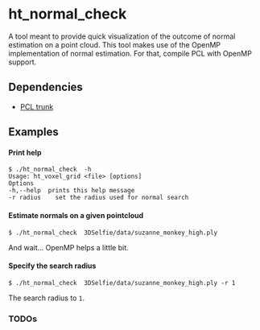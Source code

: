 ht_normal_check 
=============
A tool meant to provide quick visualization of the outcome of normal estimation on a point cloud. This tool makes use of the OpenMP implementation of normal estimation. For that, compile PCL with OpenMP support. 

Dependencies
------------
* [PCL trunk](https://github.com/PointCloudLibrary/pcl)

Examples
--------
#### Print help
```
$ ./ht_normal_check  -h
Usage: ht_voxel_grid <file> [options]
Options
-h,--help  prints this help message
-r radius    set the radius used for normal search
```

#### Estimate normals on a given pointcloud
```
$ ./ht_normal_check  3DSelfie/data/suzanne_monkey_high.ply
```
And wait... OpenMP helps a little bit. 


#### Specify the search radius
```
$ ./ht_normal_check  3DSelfie/data/suzanne_monkey_high.ply -r 1
```
The search radius to ```1```.


### TODOs

